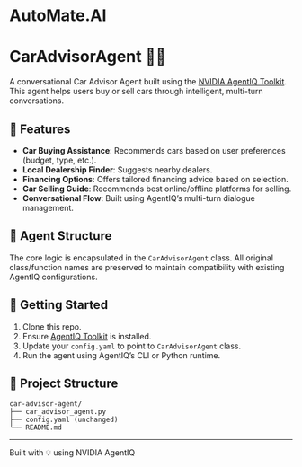 # AutoMate.AI

# CarAdvisorAgent 🚗🤖

A conversational Car Advisor Agent built using the [NVIDIA AgentIQ Toolkit](https://developer.nvidia.com/ai-workflows/agentiq). This agent helps users buy or sell cars through intelligent, multi-turn conversations.

## 🔧 Features

- **Car Buying Assistance**: Recommends cars based on user preferences (budget, type, etc.).
- **Local Dealership Finder**: Suggests nearby dealers.
- **Financing Options**: Offers tailored financing advice based on selection.
- **Car Selling Guide**: Recommends best online/offline platforms for selling.
- **Conversational Flow**: Built using AgentIQ’s multi-turn dialogue management.

## 🧠 Agent Structure

The core logic is encapsulated in the `CarAdvisorAgent` class. All original class/function names are preserved to maintain compatibility with existing AgentIQ configurations.

## 🚀 Getting Started

1. Clone this repo.
2. Ensure [AgentIQ Toolkit](https://developer.nvidia.com/ai-workflows/agentiq) is installed.
3. Update your `config.yaml` to point to `CarAdvisorAgent` class.
4. Run the agent using AgentIQ’s CLI or Python runtime.

## 📂 Project Structure

```
car-advisor-agent/
├── car_advisor_agent.py
├── config.yaml (unchanged)
└── README.md
```
---

Built with 💡 using NVIDIA AgentIQ
